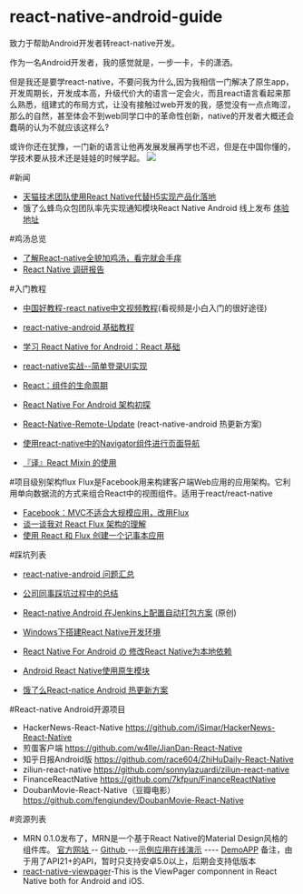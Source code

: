 # react-native-android-guide
致力于帮助Android开发者转react-native开发。

作为一名Android开发者，我的感觉就是，一步一卡，卡的潇洒。

但是我还是要学react-native，不要问我为什么,因为我相信一门解决了原生app，开发周期长，开发成本高，升级代价大的语言一定会火，而且react语言看起来那么熟悉，组建式的布局方式，让没有接触过web开发的我，感觉没有一点点晦涩，那么的自然，甚至体会不到web同学口中的革命性创新，native的开发者大概还会蠢萌的认为不就应该这样么?

或许你还在犹豫，一门新的语言让他再发展发展再学也不迟，但是在中国你懂的，学技术要从技术还是娃娃的时候学起。
![](http://mmbiz.qpic.cn/mmbiz/tnZGrhTk4ddPia1gx06wgm9FY6YQWH465toiclyGdeEjobOdib0Pl2SbwWof7JPlPOJwA8Ur9zs2aAO2EdW7qb4qg/640?wx_fmt=jpeg&wxfrom=5&wx_lazy=1)

#新闻
- [天猫技术团队使用React Native代替H5实现产品化落地](http://mp.weixin.qq.com/s?__biz=MzA3Mjk1MjA4Nw==&mid=209278158&idx=1&sn=0a6a12eeab5ed87973de055196eac5b8#rd) 
- 饿了么蜂鸟众包团队率先实现通知模块React Native Android 线上发布 [体验地址](http://zhushou.360.cn/detail/index/soft_id/3131574)


#鸡汤总览

- [了解React-native全貌加鸡汤，看完就会手痒](http://mp.weixin.qq.com/s?__biz=MzA3NTYzODYzMg==&mid=401107957&idx=1&sn=200418877771f656c1a0ab33ad407516&scene=1&srcid=1119XfFA8t5QQprIjzp76fcr&key=ff7411024a07f3ebf6601418be94ccd6219ed18e580029547278b6eadd5def524defc8dbfdfcf673a7daa87723cfa4bb&ascene=0&uin=NTYzMDc5MTc1&devicetype=iMac+MacBookPro11%2C1+OSX+OSX+10.11.1+build(15B42)&version=11020201&pass_ticket=a82zcv0P%2B6ztN4xgcdnD%2FWtFbQjxhMOiiUJGZVbk6FUhTeozLqrMlGuES%2FvVmaI0)
- [React Native 调研报告](http://blog.csdn.net/lihuiqwertyuiop/article/details/45241909?hmsr=toutiao.io&utm_medium=toutiao.io&utm_source=toutiao.io)

#入门教程
- [中国好教程-react native中文视频教程](http://www.ejiakt.com/album/show/211)(看视频是小白入门的很好途径)
- [react-native-android 基础教程](https://github.com/yipengmu/react-native-android-lession) 

- [学习 React Native for Android：React 基础 ](http://hahack.com/codes/learn-react-native-for-android-02/?hmsr=toutiao.io&utm_medium=toutiao.io&utm_source=toutiao.io)

- [react-native实战--简单登录UI实现](https://github.com/hufeng/iThink/issues/3)

- [React：组件的生命周期](http://www.ido321.com/1653.html?hmsr=toutiao.io&utm_medium=toutiao.io&utm_source=toutiao.io) 

- [React Native For Android 架构初探](http://mp.weixin.qq.com/s?__biz=MzI1MTA1MzM2Nw==&mid=207782506&idx=1&sn=3ff6b03c0d59fbda406f64739d9272cf&scene=0#rd) 

- [React-Native-Remote-Update](https://github.com/fengjundev/React-Native-Remote-Update) (react-native-android 热更新方案)

- [使用react-native中的Navigator组件进行页面导航](http://www.cnblogs.com/flyingzl/articles/4913693.html?hmsr=toutiao.io&utm_medium=toutiao.io&utm_source=toutiao.io)
- [『译』React Mixin 的使用](http://segmentfault.com/a/1190000003016446)

#项目级别架构flux
		Flux是Facebook用来构建客户端Web应用的应用架构。它利用单向数据流的方式来组合React中的视图组件。适用于react/react-native

- [Facebook：MVC不适合大规模应用，改用Flux](http://www.infoq.com/cn/news/2014/05/facebook-mvc-flux/)
- [谈一谈我对 React Flux 架构的理解](http://www.cocoachina.com/webapp/20150928/13600.html)
- [使用 React 和 Flux 创建一个记事本应用](http://www.jcodecraeer.com/a/javascript/2015/0311/2581.html)

#踩坑列表

- [react-native-android 问题汇总](https://github.com/yipengmu/ReactNative_Android_QA) 

- [公司同事踩坑过程中的总结](http://richard-cao.github.io/2015/11/24/React-native-Android-初次踩坑之旅/#rd)

- [React-native Android 在Jenkins上配置自动打包方案](http://blog.csdn.net/mobilexu/article/details/50084115) (原创)
- [Windows下搭建React Native开发环境](http://www.jianshu.com/p/3d716097fe08?hmsr=toutiao.io&utm_medium=toutiao.io&utm_source=toutiao.io) 

- [React Native For Android の 修改React Native为本地依赖](http://www.jianshu.com/p/cca40c19faa0)

- [Android React Native使用原生模块](http://blog.csdn.net/sbsujjbcy/article/details/49953041)

- [饿了么React-natice Android 热更新方案](http://richard-cao.github.io/2015/12/03/React-natice-Android-热更新/)
 
#React-native Android开源项目
- HackerNews-React-Native   https://github.com/iSimar/HackerNews-React-Native
- 煎蛋客户端 https://github.com/w4lle/JianDan-React-Native
- 知乎日报Android版 https://github.com/race604/ZhiHuDaily-React-Native
- ziliun-react-native https://github.com/sonnylazuardi/ziliun-react-native
- FinanceReactNative https://github.com/7kfpun/FinanceReactNative
- DoubanMovie-React-Native（豆瓣电影）https://github.com/fengjundev/DoubanMovie-React-Native

#资源列表

- MRN 0.1.0发布了，MRN是一个基于React Native的Material Design风格的组件库。
[官方网站 ](http://mrn.js.org)  -- [Github ](https://github.com/binggg/mrn)---[示例应用在线演示](https://appetize.io/app/j48zj9r83cetpd1mhg4g8buc4w) ---- [DemoAPP](https://github.com/binggg/MaterialReactNative/blob/master/android/app/build/outputs/apk/app-release.apk?) 备注，由于用了API21+的API，暂时只支持安卓5.0以上，后期会支持低版本
- [react-native-viewpager](https://github.com/race604/react-native-viewpager?hmsr=toutiao.io&utm_medium=toutiao.io&utm_source=toutiao.io)-This is the ViewPager componnent in React Native both for Android and iOS.